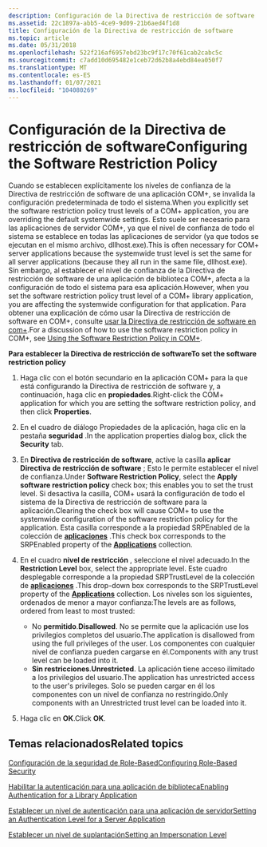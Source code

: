```yaml
---
description: Configuración de la Directiva de restricción de software
ms.assetid: 22c1897a-abb5-4ce9-9d09-21b6aed4f1d8
title: Configuración de la Directiva de restricción de software
ms.topic: article
ms.date: 05/31/2018
ms.openlocfilehash: 522f216af6957ebd23bc9f17c70f61cab2cabc5c
ms.sourcegitcommit: c7add10d695482e1ceb72d62b8a4ebd84ea050f7
ms.translationtype: MT
ms.contentlocale: es-ES
ms.lasthandoff: 01/07/2021
ms.locfileid: "104080269"
---
```

# <a name="configuring-the-software-restriction-policy"></a><span data-ttu-id="fe5cc-103">Configuración de la Directiva de restricción de software</span><span class="sxs-lookup"><span data-stu-id="fe5cc-103">Configuring the Software Restriction Policy</span></span>

<span data-ttu-id="fe5cc-104">Cuando se establecen explícitamente los niveles de confianza de la Directiva de restricción de software de una aplicación COM+, se invalida la configuración predeterminada de todo el sistema.</span><span class="sxs-lookup"><span data-stu-id="fe5cc-104">When you explicitly set the software restriction policy trust levels of a COM+ application, you are overriding the default systemwide settings.</span></span> <span data-ttu-id="fe5cc-105">Esto suele ser necesario para las aplicaciones de servidor COM+, ya que el nivel de confianza de todo el sistema se establece en todas las aplicaciones de servidor (ya que todos se ejecutan en el mismo archivo, dllhost.exe).</span><span class="sxs-lookup"><span data-stu-id="fe5cc-105">This is often necessary for COM+ server applications because the systemwide trust level is set the same for all server applications (because they all run in the same file, dllhost.exe).</span></span> <span data-ttu-id="fe5cc-106">Sin embargo, al establecer el nivel de confianza de la Directiva de restricción de software de una aplicación de biblioteca COM+, afecta a la configuración de todo el sistema para esa aplicación.</span><span class="sxs-lookup"><span data-stu-id="fe5cc-106">However, when you set the software restriction policy trust level of a COM+ library application, you are affecting the systemwide configuration for that application.</span></span> <span data-ttu-id="fe5cc-107">Para obtener una explicación de cómo usar la Directiva de restricción de software en COM+, consulte [usar la Directiva de restricción de software en com+](using-the-software-restriction-policy-in-com-.md).</span><span class="sxs-lookup"><span data-stu-id="fe5cc-107">For a discussion of how to use the software restriction policy in COM+, see [Using the Software Restriction Policy in COM+](using-the-software-restriction-policy-in-com-.md).</span></span>

<span data-ttu-id="fe5cc-108">**Para establecer la Directiva de restricción de software**</span><span class="sxs-lookup"><span data-stu-id="fe5cc-108">**To set the software restriction policy**</span></span>

1.  <span data-ttu-id="fe5cc-109">Haga clic con el botón secundario en la aplicación COM+ para la que está configurando la Directiva de restricción de software y, a continuación, haga clic en **propiedades**.</span><span class="sxs-lookup"><span data-stu-id="fe5cc-109">Right-click the COM+ application for which you are setting the software restriction policy, and then click **Properties**.</span></span>

2.  <span data-ttu-id="fe5cc-110">En el cuadro de diálogo Propiedades de la aplicación, haga clic en la pestaña **seguridad** .</span><span class="sxs-lookup"><span data-stu-id="fe5cc-110">In the application properties dialog box, click the **Security** tab.</span></span>

3.  <span data-ttu-id="fe5cc-111">En **Directiva de restricción de software**, active la casilla **aplicar Directiva de restricción de software** ; Esto le permite establecer el nivel de confianza.</span><span class="sxs-lookup"><span data-stu-id="fe5cc-111">Under **Software Restriction Policy**, select the **Apply software restriction policy** check box; this enables you to set the trust level.</span></span> <span data-ttu-id="fe5cc-112">Si desactiva la casilla, COM+ usará la configuración de todo el sistema de la Directiva de restricción de software para la aplicación.</span><span class="sxs-lookup"><span data-stu-id="fe5cc-112">Clearing the check box will cause COM+ to use the systemwide configuration of the software restriction policy for the application.</span></span> <span data-ttu-id="fe5cc-113">Esta casilla corresponde a la propiedad SRPEnabled de la colección de [**aplicaciones**](applications.md) .</span><span class="sxs-lookup"><span data-stu-id="fe5cc-113">This check box corresponds to the SRPEnabled property of the [**Applications**](applications.md) collection.</span></span>

4.  <span data-ttu-id="fe5cc-114">En el cuadro **nivel de restricción** , seleccione el nivel adecuado.</span><span class="sxs-lookup"><span data-stu-id="fe5cc-114">In the **Restriction Level** box, select the appropriate level.</span></span> <span data-ttu-id="fe5cc-115">Este cuadro desplegable corresponde a la propiedad SRPTrustLevel de la colección de [**aplicaciones**](applications.md) .</span><span class="sxs-lookup"><span data-stu-id="fe5cc-115">This drop-down box corresponds to the SRPTrustLevel property of the [**Applications**](applications.md) collection.</span></span> <span data-ttu-id="fe5cc-116">Los niveles son los siguientes, ordenados de menor a mayor confianza:</span><span class="sxs-lookup"><span data-stu-id="fe5cc-116">The levels are as follows, ordered from least to most trusted:</span></span>

    -   <span data-ttu-id="fe5cc-117">No **permitido**.</span><span class="sxs-lookup"><span data-stu-id="fe5cc-117">**Disallowed**.</span></span> <span data-ttu-id="fe5cc-118">No se permite que la aplicación use los privilegios completos del usuario.</span><span class="sxs-lookup"><span data-stu-id="fe5cc-118">The application is disallowed from using the full privileges of the user.</span></span> <span data-ttu-id="fe5cc-119">Los componentes con cualquier nivel de confianza pueden cargarse en él.</span><span class="sxs-lookup"><span data-stu-id="fe5cc-119">Components with any trust level can be loaded into it.</span></span>
    -   <span data-ttu-id="fe5cc-120">**Sin restricciones**.</span><span class="sxs-lookup"><span data-stu-id="fe5cc-120">**Unrestricted**.</span></span> <span data-ttu-id="fe5cc-121">La aplicación tiene acceso ilimitado a los privilegios del usuario.</span><span class="sxs-lookup"><span data-stu-id="fe5cc-121">The application has unrestricted access to the user's privileges.</span></span> <span data-ttu-id="fe5cc-122">Solo se pueden cargar en él los componentes con un nivel de confianza no restringido.</span><span class="sxs-lookup"><span data-stu-id="fe5cc-122">Only components with an Unrestricted trust level can be loaded into it.</span></span>

5.  <span data-ttu-id="fe5cc-123">Haga clic en **OK**.</span><span class="sxs-lookup"><span data-stu-id="fe5cc-123">Click **OK**.</span></span>

## <a name="related-topics"></a><span data-ttu-id="fe5cc-124">Temas relacionados</span><span class="sxs-lookup"><span data-stu-id="fe5cc-124">Related topics</span></span>

<dl> <dt>

[<span data-ttu-id="fe5cc-125">Configuración de la seguridad de Role-Based</span><span class="sxs-lookup"><span data-stu-id="fe5cc-125">Configuring Role-Based Security</span></span>](configuring-role-based-security.md)
</dt> <dt>

[<span data-ttu-id="fe5cc-126">Habilitar la autenticación para una aplicación de biblioteca</span><span class="sxs-lookup"><span data-stu-id="fe5cc-126">Enabling Authentication for a Library Application</span></span>](enabling-authentication-for-a-library-application.md)
</dt> <dt>

[<span data-ttu-id="fe5cc-127">Establecer un nivel de autenticación para una aplicación de servidor</span><span class="sxs-lookup"><span data-stu-id="fe5cc-127">Setting an Authentication Level for a Server Application</span></span>](setting-an-authentication-level-for-a-server-application.md)
</dt> <dt>

[<span data-ttu-id="fe5cc-128">Establecer un nivel de suplantación</span><span class="sxs-lookup"><span data-stu-id="fe5cc-128">Setting an Impersonation Level</span></span>](setting-an-impersonation-level.md)
</dt> </dl>

 

 



